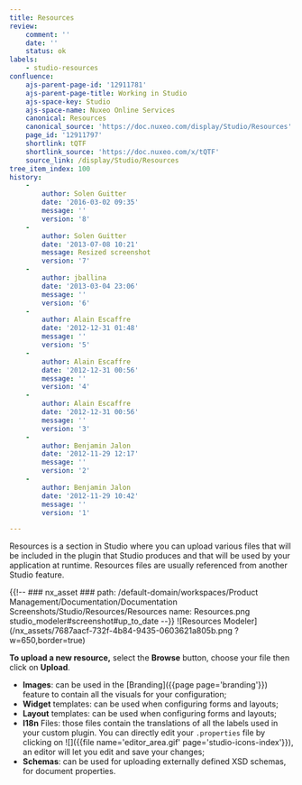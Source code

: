 ```yaml
---
title: Resources
review:
    comment: ''
    date: ''
    status: ok
labels:
    - studio-resources
confluence:
    ajs-parent-page-id: '12911781'
    ajs-parent-page-title: Working in Studio
    ajs-space-key: Studio
    ajs-space-name: Nuxeo Online Services
    canonical: Resources
    canonical_source: 'https://doc.nuxeo.com/display/Studio/Resources'
    page_id: '12911797'
    shortlink: tQTF
    shortlink_source: 'https://doc.nuxeo.com/x/tQTF'
    source_link: /display/Studio/Resources
tree_item_index: 100
history:
    -
        author: Solen Guitter
        date: '2016-03-02 09:35'
        message: ''
        version: '8'
    -
        author: Solen Guitter
        date: '2013-07-08 10:21'
        message: Resized screenshot
        version: '7'
    -
        author: jballina
        date: '2013-03-04 23:06'
        message: ''
        version: '6'
    -
        author: Alain Escaffre
        date: '2012-12-31 01:48'
        message: ''
        version: '5'
    -
        author: Alain Escaffre
        date: '2012-12-31 00:56'
        message: ''
        version: '4'
    -
        author: Alain Escaffre
        date: '2012-12-31 00:56'
        message: ''
        version: '3'
    -
        author: Benjamin Jalon
        date: '2012-11-29 12:17'
        message: ''
        version: '2'
    -
        author: Benjamin Jalon
        date: '2012-11-29 10:42'
        message: ''
        version: '1'

---
```

Resources is a section in Studio where you can upload various files that will be included in the plugin that Studio produces and that will be used by your application at runtime. Resources files are usually referenced from another Studio feature.

{{!--     ### nx_asset ###
    path: /default-domain/workspaces/Product Management/Documentation/Documentation Screenshots/Studio/Resources/Resources
    name: Resources.png
    studio_modeler#screenshot#up_to_date
--}}
![Resources Modeler](/nx_assets/7687aacf-732f-4b84-9435-0603621a805b.png ?w=650,border=true)

**To upload a new resource,** select the **Browse** button, choose your file then click on **Upload**.

*   **Images**: can be used in the [Branding]({{page page='branding'}}) feature to contain all the visuals for your configuration;
*   **Widget** templates: can be used when configuring forms and layouts;
*   **Layout** templates: can be used when configuring forms and layouts;
*   **I18n** Files: those files contain the translations of all the labels used in your custom plugin. You can directly edit your `.properties` file by clicking on ![]({{file name='editor_area.gif' page='studio-icons-index'}}), an editor will let you edit and save your changes;
*   **Schemas**: can be used for uploading externally defined XSD schemas, for document properties.
